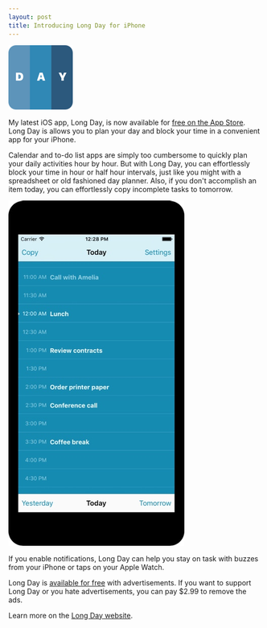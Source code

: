 ```yaml
---
layout: post
title: Introducing Long Day for iPhone
---
```


[![Long Day App Icon](/blog/images/2016/02/long-day-icon.png)](https://itunes.apple.com/us/app/long-day-day-planner/id1062689795?ls=1&mt=8&at=11l5Li)

My latest iOS app, Long Day, is now available for [free on the App Store](https://itunes.apple.com/us/app/long-day-day-planner/id1062689795?ls=1&mt=8&at=11l5Li). Long Day is allows you to plan your day and block your time in a convenient app for your iPhone.

Calendar and to-do list apps are simply too cumbersome to quickly plan your daily activities hour by hour. But with Long Day, you can effortlessly block your time in hour or half hour intervals, just like you might with a spreadsheet or old fashioned day planner. Also, if you don't accomplish an item today, you can effortlessly copy incomplete tasks to tomorrow.

![Long Day Screenshot](/blog/images/2016/02/long-day-screenshot.jpg)

If you enable notifications, Long Day can help you stay on task with buzzes from your iPhone or taps on your Apple Watch.

Long Day is [available for free](https://itunes.apple.com/us/app/long-day-day-planner/id1062689795?ls=1&mt=8&at=11l5Li) with advertisements. If you want to support Long Day or you hate advertisements, you can pay $2.99 to remove the ads.

Learn more on the [Long Day website](http://longdayapp.com).
